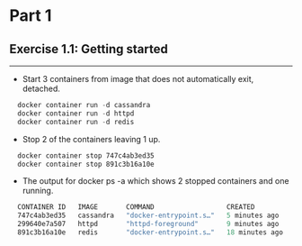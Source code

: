 # Part 1

## Exercise 1.1: Getting started
---
- Start 3 containers from image that does not automatically exit, detached.

``` powershell
  docker container run -d cassandra
  docker container run -d httpd
  docker container run -d redis
```

- Stop 2 of the containers leaving 1 up.

``` powershell
  docker container stop 747c4ab3ed35
  docker container stop 891c3b16a10e
```

- The output for docker ps -a which shows 2 stopped containers and one running.

``` powershell
  CONTAINER ID   IMAGE       COMMAND                  CREATED          STATUS                            PORTS     NAMES
  747c4ab3ed35   cassandra   "docker-entrypoint.s…"   5 minutes ago    Exited (137) About a minute ago             peaceful_archimedes
  299640e7a507   httpd       "httpd-foreground"       9 minutes ago    Up 9 minutes                      80/tcp    nifty_archimedes
  891c3b16a10e   redis       "docker-entrypoint.s…"   18 minutes ago   Exited (0) About a minute ago               keen_cray
```